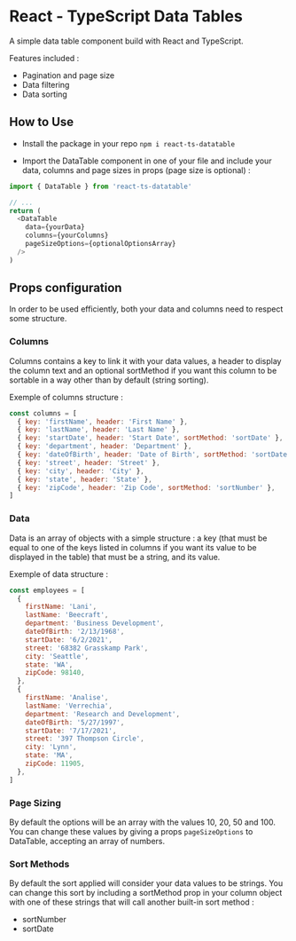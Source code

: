 # React - TypeScript Data Tables

A simple data table component build with React and TypeScript.

Features included :

- Pagination and page size
- Data filtering
- Data sorting

## How to Use

- Install the package in your repo `npm i react-ts-datatable`

- Import the DataTable component in one of your file and include your data, columns and page sizes in props (page size is optional) :

```js
import { DataTable } from 'react-ts-datatable'

// ...
return (
  <DataTable
    data={yourData}
    columns={yourColumns}
    pageSizeOptions={optionalOptionsArray}
  />
)
```

## Props configuration

In order to be used efficiently, both your data and columns need to respect some structure.

### Columns

Columns contains a key to link it with your data values, a header to display the column text and an optional sortMethod if you want this column to be sortable in a way other than by default (string sorting).

Exemple of columns structure :

```js
const columns = [
  { key: 'firstName', header: 'First Name' },
  { key: 'lastName', header: 'Last Name' },
  { key: 'startDate', header: 'Start Date', sortMethod: 'sortDate' },
  { key: 'department', header: 'Department' },
  { key: 'dateOfBirth', header: 'Date of Birth', sortMethod: 'sortDate' },
  { key: 'street', header: 'Street' },
  { key: 'city', header: 'City' },
  { key: 'state', header: 'State' },
  { key: 'zipCode', header: 'Zip Code', sortMethod: 'sortNumber' },
]
```

### Data

Data is an array of objects with a simple structure : a key (that must be equal to one of the keys listed in columns if you want its value to be displayed in the table) that must be a string, and its value.

Exemple of data structure :

```js
const employees = [
  {
    firstName: 'Lani',
    lastName: 'Beecraft',
    department: 'Business Development',
    dateOfBirth: '2/13/1968',
    startDate: '6/2/2021',
    street: '68382 Grasskamp Park',
    city: 'Seattle',
    state: 'WA',
    zipCode: 98140,
  },
  {
    firstName: 'Analise',
    lastName: 'Verrechia',
    department: 'Research and Development',
    dateOfBirth: '5/27/1997',
    startDate: '7/17/2021',
    street: '397 Thompson Circle',
    city: 'Lynn',
    state: 'MA',
    zipCode: 11905,
  },
]
```

### Page Sizing

By default the options will be an array with the values 10, 20, 50 and 100.
You can change these values by giving a props `pageSizeOptions` to DataTable, accepting an array of numbers.

### Sort Methods

By default the sort applied will consider your data values to be strings. You can change this sort by including a sortMethod prop in your column object with one of these strings that will call another built-in sort method :

- sortNumber
- sortDate
